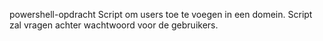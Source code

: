 powershell-opdracht
Script om users toe te voegen in een domein. 
Script zal vragen achter wachtwoord voor de gebruikers.
